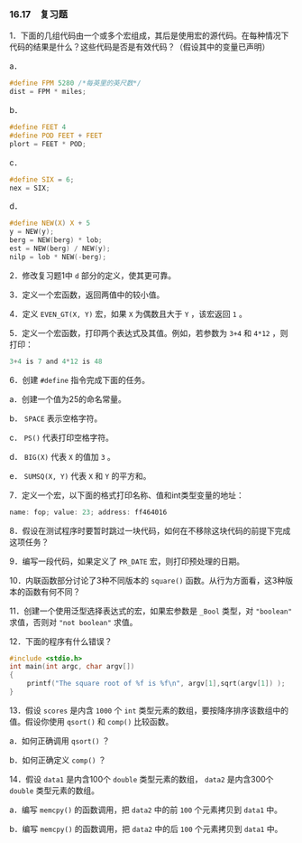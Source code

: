 ### 16.17　复习题

1．下面的几组代码由一个或多个宏组成，其后是使用宏的源代码。在每种情况下代码的结果是什么？这些代码是否是有效代码？（假设其中的变量已声明）

a．

```c
#define FPM 5280 /*每英里的英尺数*/
dist = FPM * miles;
```

b．

```c
#define FEET 4
#define POD FEET + FEET
plort = FEET * POD;
```

c．

```c
#define SIX = 6;
nex = SIX;
```

d．

```c
#define NEW(X) X + 5
y = NEW(y);
berg = NEW(berg) * lob;
est = NEW(berg) / NEW(y);
nilp = lob * NEW(-berg);
```

2．修改复习题1中 `d` 部分的定义，使其更可靠。

3．定义一个宏函数，返回两值中的较小值。

4．定义 `EVEN_GT(X, Y)` 宏，如果 `X` 为偶数且大于 `Y` ，该宏返回 `1` 。

5．定义一个宏函数，打印两个表达式及其值。例如，若参数为 `3+4` 和 `4*12` ，则打印：

```c
3+4 is 7 and 4*12 is 48
```

6．创建 `#define` 指令完成下面的任务。

a．创建一个值为25的命名常量。

b． `SPACE` 表示空格字符。

c． `PS()` 代表打印空格字符。

d． `BIG(X)` 代表 `X` 的值加 `3` 。

e． `SUMSQ(X, Y)` 代表 `X` 和 `Y` 的平方和。

7．定义一个宏，以下面的格式打印名称、值和int类型变量的地址：

```c
name: fop; value: 23; address: ff464016
```

8．假设在测试程序时要暂时跳过一块代码，如何在不移除这块代码的前提下完成这项任务？

9．编写一段代码，如果定义了 `PR_DATE` 宏，则打印预处理的日期。

10．内联函数部分讨论了3种不同版本的 `square()` 函数。从行为方面看，这3种版本的函数有何不同？

11．创建一个使用泛型选择表达式的宏，如果宏参数是 `_Bool` 类型，对 `"boolean"` 求值，否则对 `"not boolean"` 求值。

12．下面的程序有什么错误？

```c
#include <stdio.h>
int main(int argc, char argv[])
{
　　 printf("The square root of %f is %f\n", argv[1],sqrt(argv[1]) );
}
```

13．假设 `scores` 是内含 `1000` 个 `int` 类型元素的数组，要按降序排序该数组中的值。假设你使用 `qsort()` 和 `comp()` 比较函数。

a．如何正确调用 `qsort()` ？

b．如何正确定义 `comp()` ？

14．假设 `data1` 是内含100个 `double` 类型元素的数组， `data2` 是内含300个 `double` 类型元素的数组。

a．编写 `memcpy()` 的函数调用，把 `data2` 中的前 `100` 个元素拷贝到 `data1` 中。

b．编写 `memcpy()` 的函数调用，把 `data2` 中的后 `100` 个元素拷贝到 `data1` 中。

